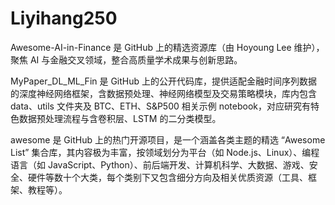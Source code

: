 # Liyihang250
Awesome-AI-in-Finance 是 GitHub 上的精选资源库（由 Hoyoung Lee 维护），聚焦 AI 与金融交叉领域，整合高质量学术成果与创新思路。

MyPaper_DL_ML_Fin 是 GitHub 上的公开代码库，提供适配金融时间序列数据的深度神经网络框架，含数据预处理、神经网络模型及交易策略模块，库内包含 data、utils 文件夹及 BTC、ETH、S&P500 相关示例 notebook，对应研究有特色数据预处理流程与含卷积层、LSTM 的二分类模型。

awesome 是 GitHub 上的热门开源项目，是一个涵盖各类主题的精选 “Awesome List” 集合库，其内容极为丰富，按领域划分为平台（如 Node.js、Linux）、编程语言（如 JavaScript、Python）、前后端开发、计算机科学、大数据、游戏、安全、硬件等数十个大类，每个类别下又包含细分方向及相关优质资源（工具、框架、教程等）。
